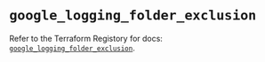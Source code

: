 # `google_logging_folder_exclusion`

Refer to the Terraform Registory for docs: [`google_logging_folder_exclusion`](https://registry.terraform.io/providers/hashicorp/google-beta/4.63.0/docs/resources/google_logging_folder_exclusion).
